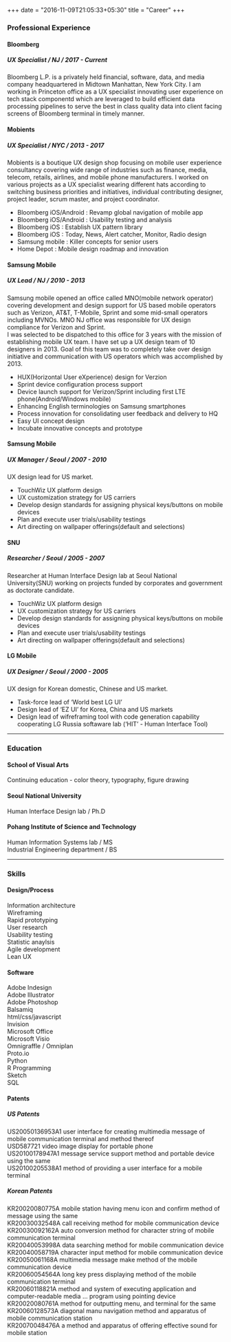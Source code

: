 +++
date = "2016-11-09T21:05:33+05:30"
title = "Career"
+++
### Professional Experience
#### Bloomberg 
##### UX Specialist / NJ / 2017 - Current
Bloomberg L.P. is a privately held financial, software, data, and media company headquartered in Midtown Manhattan, New York City. I am working in Princeton office as a UX specialist innovating user experience on tech stack componentd which are leveraged to build efficient data processing pipelines to serve the best in class quality data into client facing screens of Bloomberg terminal in timely manner.

#### Mobients
##### UX Specialist / NYC / 2013 - 2017
Mobients is a boutique UX design shop focusing on mobile user experience consultancy covering wide range of industries such as finance, media, telecom, retails, airlines, and mobile phone manufacturers. I worked on various projects as a UX specialist wearing different hats according to switching business priorities and initiatives, individual contributing designer, project leader, scrum master, and project coordinator.
- Bloomberg iOS/Android : Revamp global navigation of mobile app 
- Bloomberg iOS/Android : Usability testing and analysis 
- Bloomberg iOS : Establish UX pattern library 
- Bloomberg iOS : Today, News, Alert catcher, Monitor, Radio design 
- Samsung mobile : Killer concepts for senior users
- Home Depot : Mobile design roadmap and innovation

#### Samsung Mobile
##### UX Lead / NJ / 2010 - 2013
Samsung mobile opened an office called MNO(mobile network operator) covering development and design support for US based mobile operators such as Verizon, AT&T, T-Mobile, Sprint and some mid-small operators including MVNOs. MNO NJ office was responsible for UX design compliance for Verizon and Sprint.  
I was selected to be dispatched to this office for 3 years with the mission of establishing mobile UX team. I have set up a UX design team of 10 designers in 2013. Goal of this team was to completely take over design initiative and communication with US operators which was accomplished by 2013. 
- HUX(Horizontal User eXperience) design for Verzion
- Sprint device configuration process support
- Device launch support for Verizon/Sprint including first LTE phone(Android/Windows mobile)
- Enhancing English terminologies on Samsung smartphones
- Process innovation for consolidating user feedback and delivery to HQ
- Easy UI concept design
- Incubate innovative concepts and prototype

#### Samsung Mobile
##### UX Manager / Seoul / 2007 - 2010
UX design lead for US market. 
- TouchWiz UX platform design
- UX customization strategy for US carriers
- Develop design standards for assigning physical keys/buttons on mobile devices
- Plan and execute user trials/usability testings
- Art directing on wallpaper offerings(default and selections) 

#### SNU
##### Researcher / Seoul / 2005 - 2007
Researcher at Human Interface Design lab at Seoul National University(SNU) working on projects funded by corporates and government as doctorate candidate.
- TouchWiz UX platform design
- UX customization strategy for US carriers
- Develop design standards for assigning physical keys/buttons on mobile devices
- Plan and execute user trials/usability testings
- Art directing on wallpaper offerings(default and selections)

#### LG Mobile
##### UX Designer / Seoul / 2000 - 2005
UX design for Korean domestic, Chinese and US market.
- Task-force lead of ‘World best LG UI’
- Design lead of  ‘EZ UI’ for Korea, China and US markets
- Design lead of wifreframing tool with code generation capability cooperating LG Russia softaware lab (‘HIT’ - Human Interface Tool)

---

### Education
#### School of Visual Arts
Continuing education - color theory, typography, figure drawing

#### Seoul National University
Human Interface Design lab / Ph.D

#### Pohang Institute of Science and Technology
Human Information Systems lab / MS  
Industrial Engineering department / BS

---

### Skills
#### Design/Process  
Information architecture  
Wireframing  
Rapid prototyping  
User research  
Usability testing  
Statistic anaylsis  
Agile development  
Lean UX

#### Software
Adobe Indesign  
Adobe Illustrator  
Adobe Photoshop  
Balsamiq  
html/css/javascript  
Invision  
Microsoft Office  
Microsoft Visio  
Omnigraffle / Omniplan  
Proto.io  
Python  
R Programming  
Sketch  
SQL

#### Patents
##### US Patents
US20050136953A1 user interface for creating multimedia message of mobile communication terminal and method thereof  
USD587721 video image display for portable phone  
US20100178947A1 message service support method and portable device using the same  
US20100205538A1 method of providing a user interface for a mobile terminal  

##### Korean Patents 
KR20020080775A mobile station having menu icon and confirm method of message using the same  
KR20030032548A call receiving method for mobile communication device  
KR20030092162A auto conversion method for character string of mobile communication terminal  
KR20040053998A data searching method for mobile communication device  
KR20040058719A character input method for mobile communication device  
KR20050061168A multimedia message make method of the mobile communication device  
KR20060054564A long key press displaying method of the mobile communication terminal  
KR20060118821A method and system of executing application and computer-readable media ... program using pointing device  
KR20020080761A method for outputting menu, and terminal for the same  
KR20060128573A diagonal manu navigation method and apparatus of mobile communication station   
KR20070048476A a method and apparatus of offering effective sound for mobile station  

[1]: /img/about.jpg
